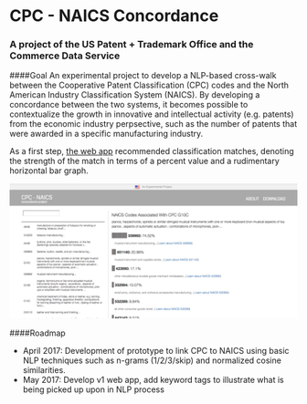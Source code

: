 # CPC - NAICS Concordance
### A project of the US Patent + Trademark Office and the Commerce Data Service

####Goal
An experimental project to develop a NLP-based cross-walk between the Cooperative Patent Classification (CPC) codes and the North American Industry Classification System (NAICS). By developing a concordance between the two systems, it becomes possible to contextualize the growth in innovative and intellectual activity (e.g. patents) from the economic industry perpsective, such as the number of patents that were awarded in a specific manufacturing industry. 

As a first step, [the web app](https://commercedataservice.github.io/cpc-naics/) recommended classification matches, denoting the strength of the match in terms of a percent value and a rudimentary horizontal bar graph. 

![image](img/screencap.png)

####Roadmap
- April 2017: Development of prototype to link CPC to NAICS using basic NLP techniques such as n-grams (1/2/3/skip) and normalized cosine similarities.
- May 2017: Develop v1 web app, add keyword tags to illustrate what is being picked up upon in NLP process

